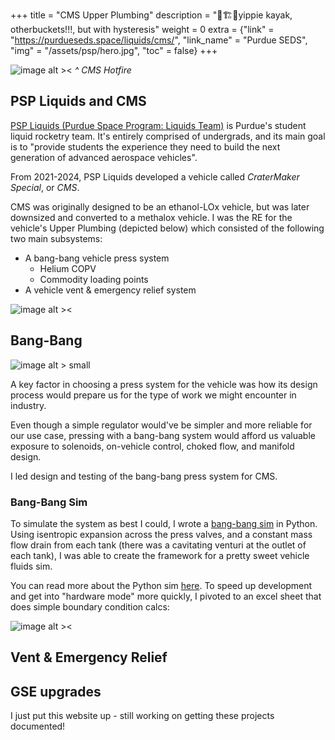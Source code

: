 +++
title = "CMS Upper Plumbing"
description = "🚧🏗️🚧yippie kayak, otherbuckets!!!, but with hysteresis"
weight = 0
extra = {"link" = "https://purdueseds.space/liquids/cms/", "link_name" = "Purdue SEDS", "img" = "/assets/psp/hero.jpg", "toc" = false}
+++

![image alt ><](/assets/psp/hero.jpg)
*^ CMS Hotfire*

## PSP Liquids and CMS

[PSP Liquids (Purdue Space Program: Liquids Team)](https://purdueseds.space/liquids/) is Purdue's student liquid rocketry team. It's entirely comprised of undergrads, and its main goal is to "provide students the experience they need to build the next generation of advanced aerospace vehicles".

From 2021-2024, PSP Liquids developed a vehicle called *CraterMaker Special*, or *CMS*.

CMS was originally designed to be an ethanol-LOx vehicle, but was later downsized and converted to a methalox vehicle. I was the RE for the vehicle's Upper Plumbing (depicted below) which consisted of the following two main subsystems:
- A bang-bang vehicle press system
    - Helium COPV
    - Commodity loading points
- A vehicle vent & emergency relief system

![image alt ><](/assets/psp/cms_overview.png)

## Bang-Bang

![image alt > small](/assets/psp/integrated_pretty_pic.png)

A key factor in choosing a press system for the vehicle was how its design process would prepare us for the type of work we might encounter in industry.

Even though a simple regulator would've be simpler and more reliable for our use case, pressing with a bang-bang system would afford us valuable exposure to solenoids, on-vehicle control, choked flow, and manifold design.

I led design and testing of the bang-bang press system for CMS.

### Bang-Bang Sim

To simulate the system as best I could, I wrote a [bang-bang sim](@/projects/bang-bang-sim.md) in Python. Using isentropic expansion across the press valves, and a constant mass flow drain from each tank (there was a cavitating venturi at the outlet of each tank), I was able to create the framework for a pretty sweet vehicle fluids sim. 

You can read more about the Python sim [here](@/projects/bang-bang-sim.md). To speed up development and get into "hardware mode" more quickly, I pivoted to an excel sheet that does simple boundary condition calcs:

![image alt ><](/assets/psp/basic_sizing.png)

## Vent & Emergency Relief

## GSE upgrades

I just put this website up - still working on getting these projects documented!
